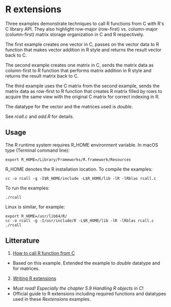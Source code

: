 # R extensions
Three examples demonstrate techniques to call R functions from C with R's C library API. 
They also highlight row-major (row-first) vs. column-major (column-first) matrix storage organization
in C and R respectively.

The first example creates one vector in C, passes on the vector data to R function that
makes vector addition in R style and returns the result vector back to C.

The second example creates one matrix in C, sends the matrix data as column-first to R function
that performs matrix addition in R style and returns the result matrix back to C. 

The third example uses the C matrix from the second example, sends the matrix data 
as row-first to R function that creates R matrix filled by rows to acquire the same view 
with the original C matrix for correct indexing in R.

The datatype for the vector and the matrices used is *double*. 

See *rcall.c* and *add.R* for details.

## Usage

The R runtime system requires R_HOME environment variable. 
In macOS type (Terminal command line):

	export R_HOME=/Library/Frameworks/R.framework/Resources
	
R_HOME denotes the R installation location. To compile the examples:

	cc -o rcall -g -I$R_HOME/include -L$R_HOME/lib -lR -lRblas rcall.c
	
To run the examples:
	
	./rcall

Linux is similar, for example:

	export R_HOME=/usr/lib64/R/
 	cc -o rcall -g -I/usr/include/R -L$R_HOME/lib -lR -lRblas rcall.c
	./rcall

## Litterature

1. [How to call R function from C]( https://pabercrombie.com/wordpress/2014/05/how-to-call-an-r-function-from-c/)
  - Based on this example. Extended the example to *double* datatype and for matrices.
  
2. [Writing R extensions](https://cran.r-project.org/doc/manuals/R-exts.html)
  - *Must read! Especially the chapter 5.9 Handling R objects in C*!
  - Official guide to R extensions including required functions and  datatypes used in these *Rextensions* examples.

